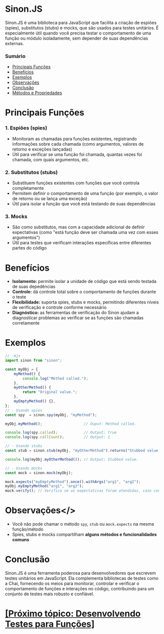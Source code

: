 # Sinon.JS

Sinon.JS é uma biblioteca para JavaScript que facilita a criação de espiões (spies), substitutos (stubs) e mocks, que são usados para testes unitários. É especialmente útil quando você precisa testar o comportamento de uma função ou módulo isoladamente, sem depender de suas dependências externas.

### Sumário

- [Principais Funções](#principais-funcoes)
- [Benefícios](#beneficios)
- [Exemplos](#exemplos)
- [Observações](#observacoes)
- [Conclusão](#conclusao)
- [Métodos e Propriedades](./metodos-propriedades.md)

# <a id="principais-funcoes">Principais Funções</a>

### 1. Espiões (spies)

- Monitoram as chamadas para funções existentes, registrando informações sobre cada chamada (como argumentos, valores de retorno e exceções lançadas)
- Útil para verificar se uma função foi chamada, quantas vezes foi chamada, com quais argumentos, etc.

### 2. Substitutos (stubs)

- Substituem funções existentes com funções que você controla completamente
- Permitem definir o comportamento de uma função (por exemplo, o valor de retorno ou se lança uma exceção)
- Útil para isolar a função que você está testando de suas dependências

### 3. Mocks

- São como substitutos, mas com a capacidade adicional de definir expectativas (como "está função deve ser chamada uma vez com esses argumentos")
- Útil para testes que verificam interações específicas entre diferentes partes do código

# <a id="beneficios">Benefícios</a>

- **Isolamento:** permite isolar a unidade de código que está sendo testada de suas depedências
- **Controle:** dá controle total sobre o comportamento de funções durante o teste
- **Flexibilidade:** suporta spies, stubs e mocks, permitindo diferentes níveis de verificação e controle conforme necessário
- **Diagnóstico:** as ferramentas de verificação do Sinon ajudam a diagnosticar problemas ao verificar se as funções são chamadas corretamente

# <a id="exemplos">Exemplos</a>

```JavaScript
// .mjs
import sinon from "sinon";

const myObj = {
    myMethod() {
        console.log("Method called.");
    },
    myOtherMethod() {
        return "Original value.";
    },
    myEmptyMethod() {},
};
// - Usando spies
const spy  = sinon.spy(myObj, "myMethod");

myObj.myMethod();                   // Ouput: Method called.

console.log(spy.called);            // Output: true
console.log(spy.callCount);         // Output: 1

// - Usando stubs
const stub = sinon.stub(myObj, "myOtherMethod").returns("Stubbed value.");

console.log(myObj.myOtherMethod()); // Output: Stubbed value.

// - Usando mocks
const mock = sinon.mock(myObj);

mock.expects("myEmptyMethod").once().withArgs("arg1", "arg2");
myObj.myEmptyMethod("arg1", "arg2");
mock.verify(); // Verifica se as expectativas foram atendidas, caso contrário, lança um erro.
```

# <a id="observacoes">Observações</>

- Você não pode chamar o método `spy`, `stub` ou `mock.expects` na mesma função/método
- Spies, stubs e mocks compartilham **alguns métodos e funcionalidades comuns**

# <a id="conclusao">Conclusão</a>

Sinon.JS é uma ferramenta poderosa para desenvolvedores que escrevem testes unitários em JavaScript. Ela complementa bibliotecas de testes como a Chai, fornecendo os meios para monitorar, controlar e verificar o comportamento de funções e interações no código, contribuindo para um conjunto de testes mais robusto e confiável.

# [[Próximo tópico: Desenvolvendo Testes para Funções]](../desenvolvendo-testes-funcoes.md)